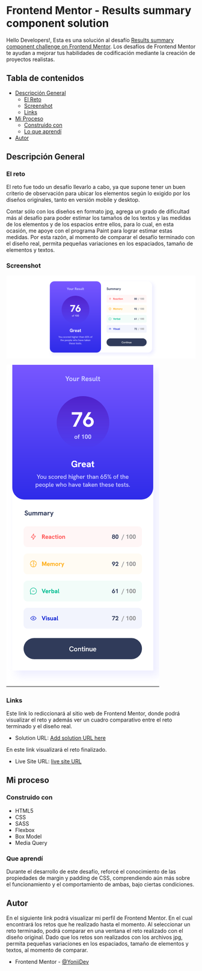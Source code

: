 # Frontend Mentor - Results summary component solution

Hello Developers!, Esta es una solución al desafío [Results summary component challenge on Frontend Mentor](https://www.frontendmentor.io/challenges/results-summary-component-CE_K6s0maV). Los desafíos de Frontend Mentor te ayudan a mejorar tus habilidades de codificación mediante la creación de proyectos realistas.

## Tabla de contenidos

- [Descripción General](#descripción-general)
  - [El Reto](#el-reto)
  - [Screenshot](#screenshot)
  - [Links](#links)
- [Mi Proceso](#mi-proceso)
  - [Construido con](#construido-con)
  - [Lo que aprendí](#lo-que-aprendí)
- [Autor](#autor)


## Descripción General

### El reto
El reto fue todo un desafío llevarlo a cabo, ya que supone tener un buen criterio de observación para ubicar los elementos según lo exigido por los diseños originales, tanto en versión mobile y desktop. 

Contar sólo con los diseños en formato jpg, agrega un grado de dificultad más al desafío para poder estimar los tamaños de los textos y las medidas de los elementos y de los espacios entre ellos, para lo cual, en esta ocasión, me apoye con el programa Paint para lograr estimar estas medidas. Por esta razón, al momento de comparar el desafío terminado con el diseño real, permita pequeñas variaciones en los espaciados, tamaño de elementos y textos. 

### Screenshot

![](./screenshot/Screenshot%20Desktop%20Results%20summary%20component.png)

![](./screenshot/Screenshot%20Mobile%20Results%20summary%20component.png)

### Links

Este link lo rediccionará al sitio web de Frontend Mentor, donde podrá visualizar el reto y además ver un cuadro comparativo entre el reto terminado y el diseño real.
- Solution URL: [Add solution URL here](https://your-solution-url.com)

En este link visualizará el reto finalizado.
- Live Site URL: [live site URL](yoniidev.github.io/frontend-mentor-challenge-2-results-summary-component-main/)

## Mi proceso

### Construido con

- HTML5
- CSS
- SASS
- Flexbox
- Box Model
- Media Query

### Que aprendí

Durante el desarrollo de este desafío, reforcé el conocimiento de las propiedades de margin y padding de CSS, comprendiendo aún más sobre el funcionamiento y el comportamiento de ambas, bajo ciertas condiciones.

## Autor

En el siguiente link podrá visualizar mi perfil de Frontend Mentor. En el cual encontrará los retos que he realizado hasta el momento. Al seleccionar un reto terminado, podrá comparar en una ventana el reto realizado con el diseño original. Dado que los retos son realizados con los archivos jpg, permita pequeñas variaciones en los espaciados, tamaño de elementos y textos, al momento de comparar.
- Frontend Mentor - [@YoniiDev](https://www.frontendmentor.io/profile/YoniiDev)
